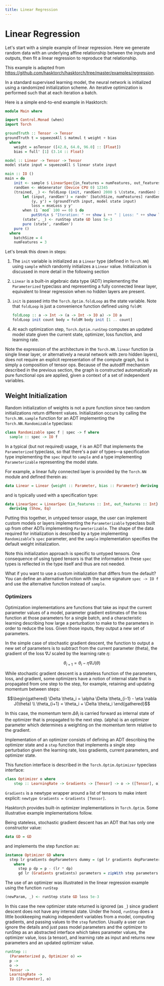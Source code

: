 ```yaml
---
title: Linear Regression
---
```


# Linear Regression

Let's start with a simple example of linear regression. Here we
generate random data with an underlying affine relationship between
the inputs and outputs, then fit a linear regression to reproduce that
relationship.

This example is adapted from
<https://github.com/hasktorch/hasktorch/tree/master/examples/regression>.

In a standard supervised learning model, the neural network is
initialized using a randomized initialization scheme. An iterative
optimization is performed such that at each iteration a batch.

Here is a simple end-to-end example in Hasktorch:

```haskell
module Main where

import Control.Monad (when)
import Torch

groundTruth :: Tensor -> Tensor
groundTruth t = squeezeAll $ matmul t weight + bias
  where
    weight = asTensor ([42.0, 64.0, 96.0] :: [Float])
    bias = full' [1] (3.14 :: Float)

model :: Linear -> Tensor -> Tensor
model state input = squeezeAll $ linear state input

main :: IO ()
main = do
    init <- sample $ LinearSpec{in_features = numFeatures, out_features = 1}
    randGen <- mkGenerator (Device CPU 0) 12345
    (trained, _) <- foldLoop (init, randGen) 2000 $ \(state, randGen) i -> do
        let (input, randGen') = randn' [batchSize, numFeatures] randGen
            (y, y') = (groundTruth input, model state input)
            loss = mseLoss y y'
        when (i `mod` 100 == 0) $ do
            putStrLn $ "Iteration: " ++ show i ++ " | Loss: " ++ show loss
        (state', _) <- runStep state GD loss 5e-3
        pure (state', randGen')
    pure ()
  where
    batchSize = 4
    numFeatures = 3
```

Let's break this down in steps:

1. The `init` variable is initialized as a `Linear` type (defined in
   `Torch.NN`) using `sample` which randomly initializes a `Linear`
   value. Initialization is discussed in more detail in the following
   section
1. `Linear` is a built-in algebraic data type (ADT) implementing the
   `Parameterized` typeclass and representing a fully connected linear
   layer, equivalent to linear regression when no hidden layers are
   present.
1. `init` is passed into the `Torch.Optim.foldLoop` as the state
   variable. Note that `foldLoop` is just a convenience function
   defined using `foldM`:

    ```haskell
    foldLoop :: a -> Int -> (a -> Int -> IO a) -> IO a
    foldLoop init count body = foldM body init [1 .. count]
    ```

1. At each optimization step, `Torch.Optim.runStep` computes an
   updated model state given the current state, optimizer, loss
   function, and learning rate.

Note the expression of the architecture in the `Torch.NN.linear`
function (a single linear layer, or alternatively a neural network
with zero hidden layers), does not require an explicit representation
of the compute graph, but is simply a composition of tensor
ops. Because of the autodiff mechanism described in the previous
section, the graph is constructed automatically as pure functional ops
are applied, given a context of a set of independent variables.

## Weight Initialization

Random initialization of weights is not a pure function since two
random initializations return different values. Initialization occurs
by calling the `Torch.NN.sample` function for an ADT implementing the
`Torch.NN.Randomizable` typeclass:

```haskell
class Randomizable spec f | spec -> f where
  sample :: spec -> IO f
```

In a typical (but not required) usage, `f` is an ADT that implements
the `Parameterized` typeclass, so that there's a pair of types—a
specification type implementing the `spec` input to `sample` and a
type implementing `Parameterizable` representing the model state.

For example, a linear fully connected layer is provided by the
`Torch.NN` module and defined therein as:

```haskell
data Linear = Linear {weight :: Parameter, bias :: Parameter} deriving (Show, Generic)
```

and is typically used with a specification type:

```haskell
data LinearSpec = LinearSpec {in_features :: Int, out_features :: Int}
  deriving (Show, Eq)
```

Putting this together, in untyped tensor usage, the user can implement
custom models or layers implementing the `Parameterizable` typeclass
built up from other ADTs implementing `Parameterizable`. The shape of
the data required for initialization is described by a type
implementing `Randomizable`'s `spec` parameter, and the `sample`
implementation specifies the default weight initialization.

Note this initialization approach is specific to untyped tensors. One
consequence of using typed tensors is that the information in these
`spec` types is reflected in the type itself and thus are not needed.

What if you want to use a custom initialization that differs from the
default? You can define an alternative function with the same
signature `spec -> IO f` and use the alternative function instead of
`sample`.

### Optimizers

Optimization implementations are functions that take as input the
current parameter values of a model, parameter gradient estimates of
the loss function at those parameters for a single batch, and a
characteristic learning describing how large a perturbation to make to
the parameters in order to reduce the loss. Given those inputs, they
output a new set of parameters.

In the simple case of stochastic gradient descent, the function to
output a new set of parameters is to subtract from the current
parameter (theta), the gradient of the loss $\nabla J$ scaled by the
learning rate $\eta$:

$$\theta_{i+1} = \theta_i - \eta \nabla J(\theta)$$

While stochastic gradient descent is a stateless function of the
parameters, loss, and gradient, some optimizers have a notion of
internal state that is propagated from one step to the step, for
example, retaining and updating momentum between steps:

$$\begin{gathered}
    \Delta \theta_i = \alpha \Delta \theta_{i-1} - \eta \nabla J(\theta) \\
    \theta_{i+1} = \theta_i + \Delta \theta_i
\end{gathered}$$

In this case, the momentum term $\Delta \theta_i$ is carried forward
as internal state of the optimizer that is propagated to the next
step.  (alpha) is an optimizer parameter which determines a weighting
on the momentum term relative to the gradient.

Implementation of an optimizer consists of defining an ADT describing
the optimizer state and a `step` function that implements a single
step perturbation given the learning rate, loss gradients, current
parameters, and optimizer state.

This function interface is described in the `Torch.Optim.Optimizer`
typeclass interface:

```haskell
class Optimizer o where
    step :: LearningRate -> Gradients -> [Tensor] -> o -> ([Tensor], o)
```

`Gradients` is a newtype wrapper around a list of tensors to make
intent explicit: `newtype Gradients = Gradients [Tensor]`.

Hasktorch provides built-in optimizer implementations in
`Torch.Optim`.  Some illustrative example implementations follow.

Being stateless, stochastic gradient descent has an ADT that has only
one constructor value:

```haskell
data GD = GD
```

and implements the step function as:

```haskell
instance Optimizer GD where
  step lr gradients depParameters dummy = (gd lr gradients depParameters, dummy)
    where
      step p dp = p - (lr * dp)
      gd lr (Gradients gradients) parameters = zipWith step parameters gradients
```

The use of an optimizer was illustrated in the linear regression example
using the function `runStep`

```haskell
(newParam, _) <- runStep state GD loss 5e-3
```

In this case the new optimizer state returned is ignored (as `_`) since
gradient descent does not have any internal state. Under the hood,
`runStep` does a little bookkeeping making independent variables from a
model, computing gradients, and passing values to the `step` function.
Usually a user can ignore the details and just pass model parameters and
the optimizer to runStep as an abstracted interface which takes
parameter values, the optimizer value, loss (a tensor), and learning
rate as input and returns new parameters and an updated optimizer value.

```haskell
runStep ::
  (Parameterized p, Optimizer o) =>
  p ->
  o ->
  Tensor ->
  LearningRate ->
  IO ([Parameter], o)
```
